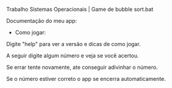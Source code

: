Trabalho Sistemas Operacionais | Game de bubble sort.bat


Documentação do meu app:


  - Como jogar:
  

Digite "help" para ver a versão e dicas de como jogar.



A seguir digite algum número e veja se você acertou.



Se errar tente novamente, ate conseguir adivinhar o número.



Se o número estiver correto o app se encerra automaticamente.
